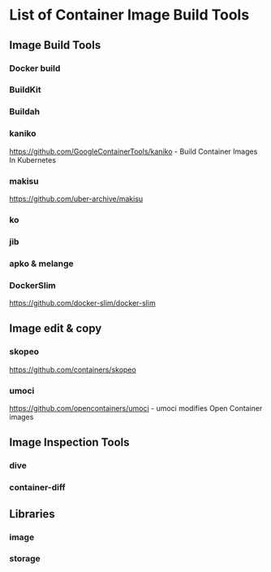 # List of Container Image Build Tools

## Image Build Tools

### Docker build

### BuildKit

### Buildah

### kaniko

https://github.com/GoogleContainerTools/kaniko - Build Container Images In Kubernetes

### makisu

https://github.com/uber-archive/makisu

### ko

### jib

### apko & melange

### DockerSlim

https://github.com/docker-slim/docker-slim


## Image edit & copy

### skopeo

https://github.com/containers/skopeo

### umoci

https://github.com/opencontainers/umoci - umoci modifies Open Container images


## Image Inspection Tools

### dive

### container-diff


## Libraries

### image

### storage